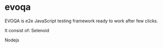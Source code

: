 # evoqa

EVOQA is e2e JavaScript testing framework ready to work after few clicks.

It consist of:
Selenoid

Nodejs
